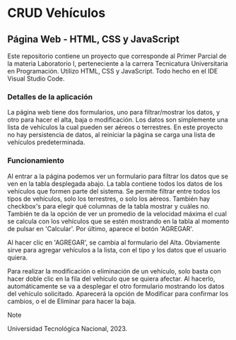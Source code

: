# CRUD Vehículos
## Página Web - HTML, CSS y JavaScript

Este repositorio contiene un proyecto que corresponde al Primer Parcial de la materia Laboratorio I, perteneciente a la carrera Tecnicatura Universitaria en Programación.
Utilizo HTML, CSS y JavaScript. Todo hecho en el IDE Visual Studio Code.

### Detalles de la aplicación
La página web tiene dos formularios, uno para filtrar/mostrar los datos, y otro para hacer el alta, baja o modificación. Los datos son simplemente una lista de vehículos la cual pueden ser aéreos o terrestres. En este proyecto no hay persistencia de datos, al reiniciar la página se carga una lista de vehículos predeterminada.

### Funcionamiento
Al entrar a la página podemos ver un formulario para filtrar los datos que se ven en la tabla desplegada abajo. La tabla contiene todos los datos de los vehículos que formen parte del sistema. Se permite filtrar entre todos los tipos de vehículos, solo los terrestres, o solo los aéreos. También hay checkbox's para elegir qué columnas de la tabla mostrar y cuáles no. También te da la opción de ver un promedio de la velocidad máxima el cual se calcula con los vehículos que se estén mostrando en la tabla al momento de pulsar en 'Calcular'. Por último, aparece el botón 'AGREGAR'.

Al hacer clic en 'AGREGAR', se cambia al formulario del Alta. Obviamente sirve para agregar vehículos a la lista, con el tipo y los datos que el usuario quiera.

Para realizar la modificación o eliminación de un vehículo, solo basta con hacer doble clic en la fila del vehículo que se quiera afectar. Al hacerlo, automáticamente se va a desplegar el otro formulario mostrando los datos del vehículo solicitado. Aparecerá la opción de Modificar para confirmar los cambios, o el de Eliminar para hacer la baja.

> [!NOTE]
> Universidad Tecnológica Nacional, 2023.
